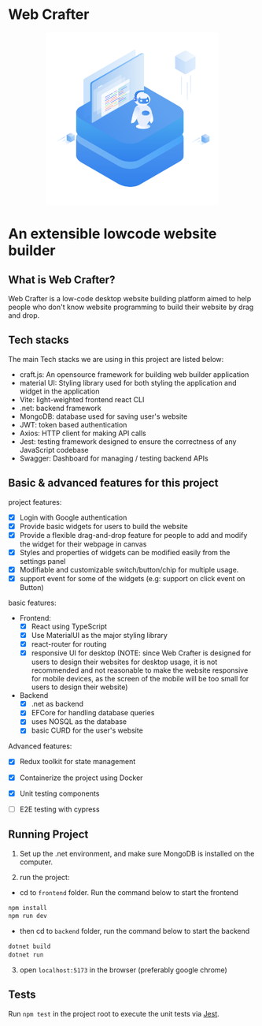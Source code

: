 # Web Crafter

<p align="center">
  <img src="./frontend/src/assets/logo.svg" width="350" />
  <h1>An extensible lowcode website builder</h1>
</p>

## What is Web Crafter?
Web Crafter is a low-code desktop website building platform aimed to help people who don't know website programming to build their website by drag and drop.


## Tech stacks
The main Tech stacks we are using in this project are listed below:
  - craft.js: An opensource framework for building web builder application
  - material UI: Styling library used for both styling the application and widget in the application
  - Vite: light-weighted frontend react CLI
  - .net: backend framework
  - MongoDB: database used for saving user's website
  - JWT: token based authentication
  - Axios: HTTP client for making API calls
  - Jest: testing framework designed to ensure the correctness of any JavaScript codebase
  - Swagger: Dashboard for managing / testing backend APIs

## Basic & advanced features for this project
project features:
  - [x] Login with Google authentication
  - [x] Provide basic widgets for users to build the website
  - [x] Provide a flexible drag-and-drop feature for people to add and modify the widget for their webpage in canvas
  - [x] Styles and properties of widgets can be modified easily from the settings panel
  - [x] Modifiable and customizable switch/button/chip for multiple usage.
  - [x] support event for some of the widgets (e.g: support on click event on Button)

basic features:
  - Frontend:
    - [x] React using TypeScript
    - [x] Use MaterialUI as the major styling library
    - [x] react-router for routing
    - [x] responsive UI for desktop (NOTE: since Web Crafter is designed for users to design their websites for desktop usage, it is not recommended and not reasonable to make the website responsive for mobile devices, as the screen of the mobile will be too small for users to design their website)  
  - Backend
    - [x] .net as backend
    - [x] EFCore for handling database queries
    - [x] uses NOSQL as the database
    - [x] basic CURD for the user's website

Advanced features:
  - [x] Redux toolkit for state management
  - [x] Containerize the project using Docker
  - [x] Unit testing components
  - [ ] E2E testing with cypress


## Running Project

1. Set up the .net environment, and make sure MongoDB is installed on the computer.

2. run the project:
  - cd to `frontend` folder. Run the command below to start the frontend
  ```bash
  npm install 
  npm run dev
  ```

  - then cd to `backend` folder, run the command below to start the backend
  ```bash
  dotnet build
  dotnet run
  ```

3. open `localhost:5173` in the browser (preferably google chrome)

## Tests

Run `npm test` in the project root to execute the unit tests via [Jest](https://jestjs.io).
